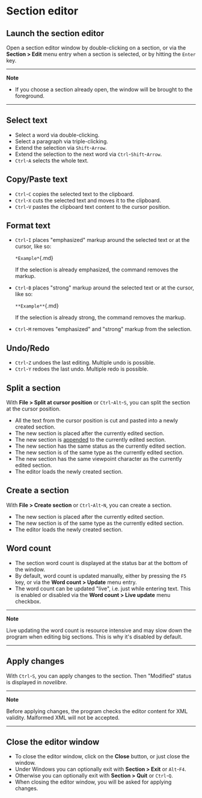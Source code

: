# Section editor

## Launch the section editor

Open a section editor window by double-clicking on a section, or via the
**Section \> Edit** menu entry when a section is selected, or by hitting
the `Enter` key.

---

**Note**

-   If you choose a section already open, the window will be brought to
    the foreground.

---

## Select text

-   Select a word via double-clicking.
-   Select a paragraph via triple-clicking.
-   Extend the selection via `Shift`-`Arrow`.
-   Extend the selection to the next word via `Ctrl`-`Shift`-`Arrow`.
-   `Ctrl`-`A` selects the whole text.

## Copy/Paste text

-   `Ctrl`-`C` copies the selected text to the clipboard.
-   `Ctrl`-`X` cuts the selected text and moves it to the clipboard.
-   `Ctrl`-`V` pastes the clipboard text content to the cursor position.

## Format text

-   `Ctrl`-`I` places \"emphasized\" markup around the selected text or
    at the cursor, like so:

    `*Example*`{.md}

    If the selection is already emphasized, the command removes the
    markup.

-   `Ctrl`-`B` places \"strong\" markup around the selected text or at
    the cursor, like so:

    `**Example**`{.md}

    If the selection is already strong, the command removes the markup.

-   `Ctrl`-`M` removes \"emphasized\" and \"strong\" markup from the
    selection.

## Undo/Redo

-   `Ctrl`-`Z` undoes the last editing. Multiple undo is possible.
-   `Ctrl`-`Y` redoes the last undo. Multiple redo is possible.

## Split a section

With **File \> Split at cursor position** or `Ctrl`-`Alt`-`S`, you can
split the section at the cursor position.

-   All the text from the cursor position is cut and pasted into a newly
    created section.
-   The new section is placed after the currently edited section.
-   The new section is
    [appended](../section_view.html#append-to-previous-section) to the
    currently edited section.
-   The new section has the same status as the currently edited section.
-   The new section is of the same type as the currently edited section.
-   The new section has the same viewpoint character as the currently
    edited section.
-   The editor loads the newly created section.

## Create a section

With **File \> Create section** or `Ctrl`-`Alt`-`N`, you can create a
section.

-   The new section is placed after the currently edited section.
-   The new section is of the same type as the currently edited section.
-   The editor loads the newly created section.

## Word count

-   The section word count is displayed at the status bar at the bottom
    of the window.
-   By default, word count is updated manually, either by pressing the
    `F5` key, or via the **Word count \> Update** menu entry.
-   The word count can be updated \"live\", i.e. just while entering
    text. This is enabled or disabled via the **Word count \> Live
    update** menu checkbox.


---

**Note**

Live updating the word count is resource intensive and may slow down the
program when editing big sections. This is why it's disabled by default.

---

## Apply changes

With `Ctrl`-`S`, you can apply changes to the section. Then \"Modified\"
status is displayed in *novelibre*.

---

**Note**

Before applying changes, the program checks the editor content for XML
validity. Malformed XML will not be accepted.

---

## Close the editor window

-   To close the editor window, click on the **Close** button, or just
    close the window.
-   Under Windows you can optionally exit with **Section \> Exit** or
    `Alt`-`F4`.
-   Otherwise you can optionally exit with **Section \> Quit** or
    `Ctrl`-`Q`.
-   When closing the editor window, you will be asked for applying
    changes.
